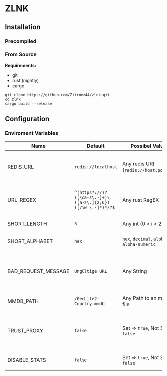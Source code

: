 # ZLNK

## Installation
### Precompiled

### From Source
**Requirements:**
* git
* rust (nightly)
* cargo

```
git clone https://github.com/Zitrone44/zlnk.git
cd zlnk
cargo build --release
```

## Configuration
### Enviroment Variables
|Name|Default|Possibel Values|Description|
|----|-------|---------------|-----------|
|REDIS_URL|`redis://localhost`|Any redis URI (`redis://host:port/db`)|The URI of the redis instance zlnk should use|
|URL_REGEX|`^(https?://)?([\da-z\.-]+)\.([a-z\.]{2,6})([/\w \.-]*)*/?$`|Any rust RegEX|Only URLs that match this regex can be shortend|
|SHORT_LENGTH|`5`|Any int (0 < i < 2^64)|Length of an short url|
|SHORT_ALPHABET|`hex`|`hex`, `decimal`, `alpha`, `alpha-numeric`|Alphabet used in short urls|
|BAD_REQUEST_MESSAGE|`Ungültige URL`|Any String|Error message if submitted url does not matches the regex|
|MMDB_PATH|`/GeoLite2-Country.mmdb`|Any Path to an mmdb file|Path to the mmdb file used for |
|TRUST_PROXY|`false`|Set => `true`, Not Set => `false`|If set the `X-Forwarded-For` header value is used as request ip|
|DISABLE_STATS|`false`|Set => `true`, Not Set => `false`|If set no stats are collected|
